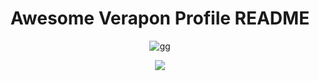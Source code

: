 <h1 align="center">Awesome Verapon Profile README</h1>
<div align="center">
<img src="https://cdn.rawgit.com/sindresorhus/awesome/d7305f38d29fed78fa85652e3a63e154dd8e8829/media/badge.svg" alt="gg"></img>



<img src="https://raw.githubusercontent.com/saadeghi/saadeghi/master/dino.gif"></img>